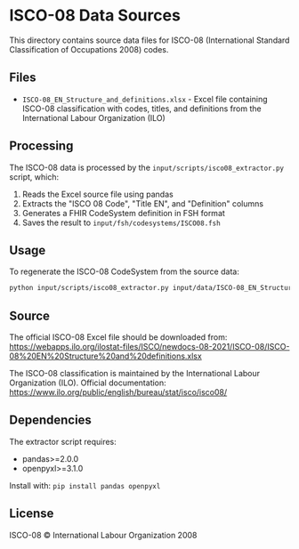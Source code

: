 # ISCO-08 Data Sources

This directory contains source data files for ISCO-08 (International Standard Classification of Occupations 2008) codes.

## Files

- `ISCO-08_EN_Structure_and_definitions.xlsx` - Excel file containing ISCO-08 classification with codes, titles, and definitions from the International Labour Organization (ILO)

## Processing

The ISCO-08 data is processed by the `input/scripts/isco08_extractor.py` script, which:

1. Reads the Excel source file using pandas
2. Extracts the "ISCO 08 Code", "Title EN", and "Definition" columns  
3. Generates a FHIR CodeSystem definition in FSH format
4. Saves the result to `input/fsh/codesystems/ISCO08.fsh`

## Usage

To regenerate the ISCO-08 CodeSystem from the source data:

```bash
python input/scripts/isco08_extractor.py input/data/ISCO-08_EN_Structure_and_definitions.xlsx
```

## Source

The official ISCO-08 Excel file should be downloaded from:
https://webapps.ilo.org/ilostat-files/ISCO/newdocs-08-2021/ISCO-08/ISCO-08%20EN%20Structure%20and%20definitions.xlsx

The ISCO-08 classification is maintained by the International Labour Organization (ILO).
Official documentation: https://www.ilo.org/public/english/bureau/stat/isco/isco08/

## Dependencies

The extractor script requires:
- pandas>=2.0.0
- openpyxl>=3.1.0

Install with: `pip install pandas openpyxl`

## License

ISCO-08 © International Labour Organization 2008